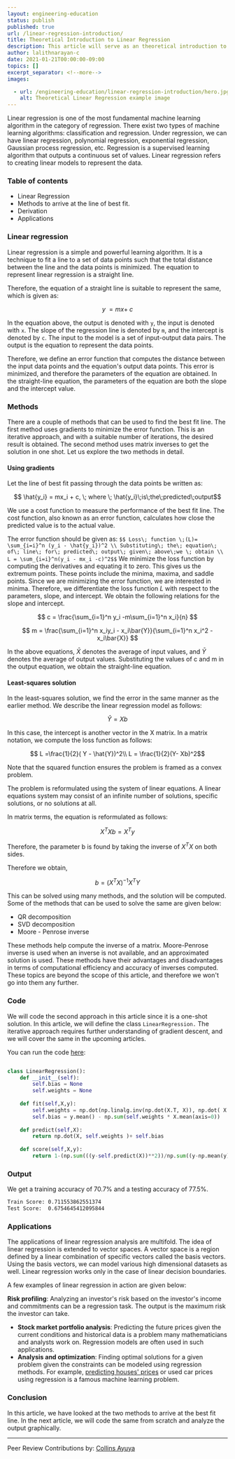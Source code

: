 ```yaml
---
layout: engineering-education
status: publish
published: true
url: /linear-regression-introduction/
title: Theoretical Introduction to Linear Regression
description: This article will serve as an theoretical introduction to liner regression used in machine learning algorithms. In this article, we will define the class `LinearRegression.`  
author: lalithnarayan-c
date: 2021-01-21T00:00:00-09:00
topics: []
excerpt_separator: <!--more-->
images:

  - url: /engineering-education/linear-regression-introduction/hero.jpg
    alt: Theoretical Linear Regression example image
---
```

Linear regression is one of the most fundamental machine learning algorithm in the category of regression. There exist two types of machine learning algorithms: classification and regression. Under regression, we can have linear regression, polynomial regression, exponential regression, Gaussian process regression, etc. Regression is a supervised learning algorithm that outputs a continuous set of values. Linear regression refers to creating linear models to represent the data. 
<!--more-->
### Table of contents
- Linear Regression
- Methods to arrive at the line of best fit.
- Derivation
- Applications

### Linear regression
Linear regression is a simple and powerful learning algorithm. It is a technique to fit a line to a set of data points such that the total distance between the line and the data points is minimized. The equation to represent linear regression is a straight line. 

Therefore, the equation of a straight line is suitable to represent the same, which is given as:

$$ y\; = mx +\;c$$

In the equation above, the output is denoted with `y`, the input is denoted with `x`. The slope of the regression line is denoted by `m`, and the intercept is denoted by `c`. The input to the model is a set of input-output data pairs. The output is the equation to represent the data points. 

Therefore, we define an error function that computes the distance between the input data points and the equation's output data points. This error is minimized, and therefore the parameters of the equation are obtained. In the straight-line equation, the parameters of the equation are both the slope and the intercept value.

### Methods
There are a couple of methods that can be used to find the best fit line. The first method uses gradients to minimize the error function. This is an iterative approach, and with a suitable number of iterations, the desired result is obtained. The second method uses matrix inverses to get the solution in one shot. Let us explore the two methods in detail.

#### Using gradients
Let the line of best fit passing through the data points be written as:

$$ \hat{y_i} = mx_i + c, \; where \; \hat{y_i}\;is\;the\;predicted\;output$$

We use a cost function to measure the performance of the best fit line. The cost function, also known as an error function, calculates how close the predicted value is to the actual value. 

The error function should be given as:
`
$$ Loss\; function \;(L)= \sum_{i=i}^n (y_i - \hat{y_i})^2 \\
Substituting\; the\; equation\; of\; line\; for\; predicted\; output\; given\; above\;we \; obtain \\
L = \sum_{i=i}^n(y_i - mx_i -c)^2$$
`
We minimize the loss function by computing the derivatives and equating it to zero. This gives us the extremum points. These points include the minima, maxima, and saddle points. Since we are minimizing the error function, we are interested in minima. Therefore, we differentiate the loss function $L$ with respect to the parameters, slope, and intercept. We obtain the following relations for the slope and intercept. 

$$ c = \frac{\sum_{i=1}^n y_i -m\sum_{i=1}^n x_i}{n} $$

$$ m = \frac{\sum_{i=1}^n x_iy_i - x_i\bar{Y}}{\sum_{i=1}^n x_i^2 - x_i\bar{X}} $$

In the above equations, $\bar{X}$ denotes the average of input values, and $\bar{Y}$ denotes the average of output values. Substituting the values of c and m in the output equation, we obtain the straight-line equation. 

#### Least-squares solution
In the least-squares solution, we find the error in the same manner as the earlier method. We describe the linear regression model as follows:

$$ \hat{Y}=Xb $$

In this case, the intercept is another vector in the X matrix. In a matrix notation, we compute the loss function as follows:

$$ L =\frac{1}{2}( Y - \hat{Y})^2\\
L = \frac{1}{2}(Y- Xb)^2$$

Note that the squared function ensures the problem is framed as a convex problem.  

The problem is reformulated using the system of linear equations. A linear equations system may consist of an infinite number of solutions, specific solutions, or no solutions at all. 

In matrix terms, the equation is reformulated as follows:

$$ X^TXb = X^Ty$$

Therefore, the parameter b is found by taking the inverse of $X^TX$ on both sides. 

Therefore we obtain, 

$$ b= (X^TX)^{-1}X^TY $$

This can be solved using many methods, and the solution will be computed. Some of the methods that can be used to solve the same are given below: 
- QR decomposition
- SVD decomposition
- Moore - Penrose inverse

These methods help compute the inverse of a matrix. Moore-Penrose inverse is used when an inverse is not available, and an approximated solution is used. These methods have their advantages and disadvantages in terms of computational efficiency and accuracy of inverses computed. These topics are beyond the scope of this article, and therefore we won't go into them any further.

### Code
We will code the second approach in this article since it is a one-shot solution. In this article, we will define the class `LinearRegression.` The iterative approach requires further understanding of gradient descent, and we will cover the same in the upcoming articles. 

You can run the code [here](https://repl.it/@lalithNarayan/ThoseSlimWatchdog):
```py

class LinearRegression():
    def __init__(self):
        self.bias = None
        self.weights = None
                
    def fit(self,X,y):
        self.weights = np.dot(np.linalg.inv(np.dot(X.T, X)), np.dot( X.T, y ))
        self.bias = y.mean() - np.sum(self.weights * X.mean(axis=0))
    
    def predict(self,X):
        return np.dot(X, self.weights )+ self.bias
    
    def score(self,X,y):
        return 1-(np.sum(((y-self.predict(X))**2))/np.sum((y-np.mean(y))**2))
```

### Output
We get a training accuracy of 70.7% and a testing accuracy of 77.5%. 

```txt
Train Score: 0.711553862551374
Test Score:  0.6754645412095844
```

### Applications
The applications of linear regression analysis are multifold. The idea of linear regression is extended to vector spaces. A vector space is a region defined by a linear combination of specific vectors called the basis vectors. Using the basis vectors, we can model various high dimensional datasets as well. Linear regression works only in the case of linear decision boundaries. 

A few examples of linear regression in action are given below:

**Risk profiling**: Analyzing an investor's risk based on the investor's income and commitments can be a regression task. The output is the maximum risk the investor can take.  
- **Stock market portfolio analysis**: Predicting the future prices given the current conditions and historical data is a problem many mathematicians and analysts work on. Regression models are often used in such applications. 
- **Analysis and optimization**: Finding optimal solutions for a given problem given the constraints can be modeled using regression methods. For example, [predicting houses' prices](/house-price-prediction/) or used car prices using regression is a famous machine learning problem. 

### Conclusion
In this article, we have looked at the two methods to arrive at the best fit line. In the next article, we will code the same from scratch and analyze the output graphically. 

---
Peer Review Contributions by: [Collins Ayuya](engineering-education/authors/collins-ayuya/)

<!-- MathJax script -->
<script type="text/javascript" async
    src="https://cdnjs.cloudflare.com/ajax/libs/mathjax/2.7.1/MathJax.js?config=TeX-AMS-MML_HTMLorMML">
    MathJax.Hub.Config({
    tex2jax: {
      inlineMath: [['$','$'], ['\\(','\\)']],
      displayMath: [['$$','$$']],
      processEscapes: true,
      processEnvironments: true,
      skipTags: ['script', 'noscript', 'style', 'textarea', 'pre'],
      TeX: { equationNumbers: { autoNumber: "AMS" },
           extensions: ["AMSmath.js", "AMSsymbols.js"] }
    }
    });
    MathJax.Hub.Queue(function() {
      // Fix <code> tags after MathJax finishes running. This is a
      // hack to overcome a shortcoming of Markdown. Discussion at
      // https://github.com/mojombo/jekyll/issues/199
      var all = MathJax.Hub.getAllJax(), i;
      for(i = 0; i < all.length; i += 1) {
          all[i].SourceElement().parentNode.className += ' has-jax';
      }
    });
    MathJax.Hub.Config({
    // Autonumbering by mathjax
    TeX: { equationNumbers: { autoNumber: "AMS" } }
    });
  </script>

